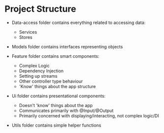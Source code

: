 # Project Structure

* Data-access folder contains everything related to accessing data:
  - Services
  - Stores

* Models folder contains interfaces representing objects

* Feature folder contains smart components:
  - Complex Logic
  - Dependency Injection
  - Setting up streams
  - Other controller type behaviour
  - 'Know' things about the app structure

* Ui folder contains presentational components:
  - Doesn't 'know' things about the app
  - Communicates primarily with @Input/@Output
  - Primarily concerned with displaying/interacting, not complex logic/DI

* Utils folder contains simple helper functions
